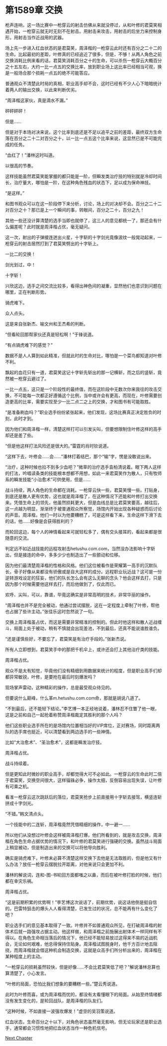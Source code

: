 # 第1589章 交换

枪声连响，这一场比赛中一枪穿云的射击仿佛从来就没停过，从和叶修的君莫笑相遇开始，一枪穿云就无时无刻不在射击。用射击来攻击，用射击的后坐力来控制身形，用射击当作近战用的武器。

场上先一步进入红血状态的是君莫笑，周泽楷的一枪穿云此时还有百分之二十二的生命。比起最初的差距，叶修真的已经追近了很多，但是，不够！从两人角色之前交换消耗比例来看的话，君莫笑消耗百分之十的生命，可以杀伤一枪穿云大概百分之十五左右，大约一比一点五的交换比率，放到职业场上这比率已经相当可观，换是一般场合那个损耗一点五的绝不可能答应。

普通观众不清楚此时局的真相，职业高手却不会，这时已经有不少人心下暗暗统计着两人的输出交换，以此来判断优劣。

“周泽楷这家伙，真是滴水不漏。”

砰砰砰砰！

但是……

但是对于本场对决来说，这个比率到底还是不足以追平之前的差距，最终双方生命落在百分之二十二对百分之十，以一比一点五这个比率来说，这显然已是不可能完成的任务。

“血红了！”潘林这时叫道。

以很高的节奏。

这样技能虽然君莫笑能掌握的都只能是一阶，但瞬发类治疗技的特别就是冷却时间长，治疗量大，哪怕是一阶，在这种角色残血的状态下，足以成为保命神技。

“是这样。”

和图书观众可以在这一阶段停下来分析，讨论，场上的对决却不会。百分之二十二对百分之十？那已是上一个瞬间的事，转眼间，百分之二十，百分之九！

其他一些还没计算清楚的选手当即也就停了，这三人的意见都统一了，那还会有什么偏差呢？此时就是周泽楷占优，毫无疑问。

这一次，射出的子弹接连迸出火星，十字斩的十字剑光竟像波纹一般晃动起来，一枪穿云的射击居然打到了君莫笑劈出的十字斩上。

一比二的交换！

剑光划过，中！

十字斩！

兴欣这边，选手之间交流比较多，看得出神色间的凝重，显然他们也意识到问题在哪里，正在判断形势。

骑虎难下。

众人点头。

这是来自张新杰、喻文州和王杰希的判断。

“但看轮回那帮家伙还真是轻松啊！”于锋说道。

“有点骑虎难下的感觉？”

数据不是人人算到如此精准，但就此时的生命对比，哪怕是一个菜鸟都知道对叶修不利。

飘起的血花只有一道，君莫笑这记十字斩先斩出的那一记横斩，而之后的竖斩，竟然被一枪穿云避过了。

一比一点五，这只是一个阶段性的最终值，而在这阶段中无数次你来我往的攻击交换，不可能每一次都正好遵循这个比例，当中或许会有更高，而现在，叶修需要创造更高的比率，需要实现至少一比二点二之上的交换，才和图书有可能取胜。

“是准备刷血吗？”职业选手纷纷紧张起来，他们发现，这场比赛真正决定胜负的时刻，此时才到。

因为他们和周泽楷一样，清楚这样打可以引发尖叫，但要想限制住叶修这样的高手却还是差了些。

“但是他这样打法风险还是很大的。”雷霆的肖时钦说道。

“这样下去，叶修会……会……”潘林打着结巴，那个“输”字，愣是没敢说出来。

“治疗，这种时候也拉不到多少血吧？”微草的治疗选手袁柏清说着。眼下两人这样的打法，吟唱读条类的技能根本想都不用想，如此一来君莫笑作为散人，只有牧师系的瞬发技能“小治愈术”可供使用，但是……

战斗持续，两人角色的生命都在消耗。一枪穿云快一些，君莫笑慢一些。打贴身，到底还是散人更有优势，这也就是周泽楷了，在这种情况下还能和叶修打出交换来。凭借生命上的领先，他虽然损耗更大，但是血线总是比君莫笑要高，越往后，这一点越为明显，渐渐终于被普通观众所察觉，场馆内开始出现各种疑惑而后讨论的声音。周泽楷，他们一时以为他要糟糕了，可是这样看下来，生命这样下滑下去的话，他……好像是会获得胜利的？

而轮回这边，每个人的神情看起来可就轻松多了，偶有交头接耳的，看起来都是很随意的交流。

判定远不如近战技能的远程攻射击hetushu.com.com，当然没办法影响十字斩出，但是接连的命中，多多少少也制造出了一些颤动和位移。

因为他们最清楚周泽楷的性格和风格。他们这位被看作是荣耀第一高手的沉默队长，骨子好像从来都没有骄傲或是自大这样的成分。远程职业玩近战？这可是一份逆转游戏设定的狂妄，他们的队长怎么会有这么无聊的念头？他会这样去打，只是因为那个时候需要他这样去打，而后他做到了，仅此而已。

欢呼、尖叫，可以，靠谱，毕竟这确实是非常高明的技术，非常华丽的操作。

“周泽楷也并不是完全被动，他通过尝试摆脱，这在一定程度上牵制了叶修，帮他也占据了些许主动。”张佳乐这时忽然说了一句。

交换上周泽楷虽占优，而这是需要非常精准的控制的。但此时他这样和散人近战缠斗，局面上处于被动，稍有不慎就会出现差池，不到最后，还真不能说谁胜谁负。

“还是谨慎些好，不要忘了，君莫笑是有治疗手段的。”张新杰说。

所有人立即想到，君莫笑手中的那把千机伞上，或许还会打上其他治疗类的技能。

周泽楷占优。

观众不是太有知觉，毕竟他们没有精细到用数据来统计的程度，但是职业高手们却都异常敏锐，叶修，是要抢在最后时刻爆发吗？

现场掌声雷动，这种精彩的操作，总是最受观众待见的。

但要说什么巅峰，什么革m.hetushu.com.com命，那就是胡说八道了。

“不到最后，还不能轻下结论。”李艺博一本正经地说着，潘林忍不住瞥了他一眼，这是之前和自己一起抢着称赞周泽楷裁定其胜利的那个人吗？

他们这些职业选手所在的是场馆内位置相当好的VIP席位，正对赛场，同时距离两队的选手席也挺近，可以清楚看到两边选手的一些神情。

比如“大治愈术”、“圣治愈术”，这都是瞬发治疗技。

周泽楷占优。

战斗持续着。

但是更知此时微妙的职业高手，却都觉得大可不必如此。一枪穿云的生命此时二倍于君莫笑，交换空间很大，这样锱铢必争，操作太细，反倒容易出现失误，让叶修有可乘之机。

看准一枪穿云这次跳跃后的落位，君莫笑抢步上前直接用十字斩去接驾，横竖连斩拼成十字剑光。

“不错。”韩文清点头。

一个技能中的二连斩，周泽楷竟然凭借精细的操作，中一避一……

所以他们从没想过叶修会这样被周泽楷打爆，他们所看到的，就是攻击交换，周泽楷在角色生命占据优势的情况下，和叶修的君莫笑进行强硬的交换。虽然战斗局面上稍显被动，但是制造出来的交换可以将他导向胜利。

确实是骑虎难下，叶修未必算不清楚这样交换下去他是无法取胜的，但是他又有什么办法？放任一枪穿云摆脱拉开距离，对他来说只会更加不利。

潘林的解说词，连和-图-书轮回方面都嗤之以鼻，而后在被叶修打脸的时候，他们都在幸灾乐祸。

周泽楷占优。

“这是前期积累的优势啊！”李艺博这次说话了，前期优势，说这话他倒是挺自信的。巴雷特狙击的爆头人人看得清楚，已发生过的状况，总不能再有什么变化了吧？

职业选手们的意见基本取得了一致。叶修并不如普通观众所见，在打破周泽楷的射体术后就一路强攻占据主动。他这样做，和周泽楷之前施展出射体术一样同样有不得以。在角色生命相当落后的情况下，他已经不能轻易放过这得来不易的近战机会，无论如何艰难，他总得保持住贴身。周泽楷试图脱身时，他千方百计地去阻挠，而周泽楷就会借这种机会制造交换，这就是众高手们所分析出来的，周泽楷在某种程度上的主动。

“一枪穿云的损耗虽然较快，但是好像……不会比君莫笑低了吧？”解说潘林总算也算清楚了，小心发言。

“叶修的局面，恐怕比我们想象的要糟糕一些。”楚云秀说道。

此时为叶修而喜，或为周泽楷而忧的，都没有太看懂眼下的局面。从始至终情绪都没有发生变化的，是轮回战队，是周泽楷的队友们。

“这种时候，不如直接一波强攻爆发！”虚空的吴羽策说道。

红血状态，生命百分之十以下，对角色状态虽然毫无影响，但无论玩家还是职业选手，通常都会习惯性地把红血状态当作一种危机信号。



[Next Chapter](%E7%AC%AC1590%E7%AB%A0%20%E6%8A%A2%E6%94%BB%EF%BC%8C%E5%BC%BA%E6%94%BB.md)